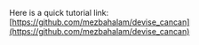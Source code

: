Here is a quick tutorial link: [https://github.com/mezbahalam/devise_cancan](https://github.com/mezbahalam/devise_cancan)
